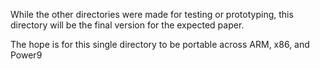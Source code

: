 While the other directories were made for testing or prototyping, this directory will be the final
version for the expected paper. 

The hope is for this single directory to be portable across ARM, x86, and Power9

